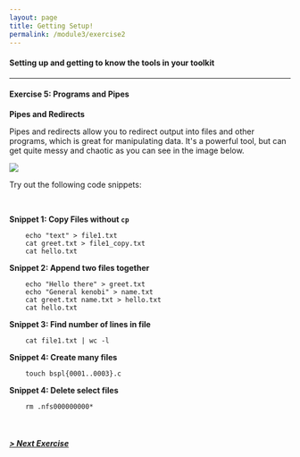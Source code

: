 ```yaml
---
layout: page
title: Getting Setup!
permalink: /module3/exercise2
---
```


#### Setting up and getting to know the tools in your toolkit
---
#### Exercise 5: Programs and Pipes

**Pipes and Redirects**

Pipes and redirects allow you to redirect output into files and other programs, which is great for manipulating data. It's a powerful tool, but can get quite messy and chaotic as you can see in the image below.

![](https://images.nintendolife.com/ae4e322a531ad/1280x720.jpg)

Try out the following code snippets:

<br>

**Snippet 1: Copy Files without `cp`**
```
    echo "text" > file1.txt
    cat greet.txt > file1_copy.txt
    cat hello.txt
```

**Snippet 2: Append two files together**
```shell
    echo "Hello there" > greet.txt
    echo "General kenobi" > name.txt
    cat greet.txt name.txt > hello.txt
    cat hello.txt
```

**Snippet 3: Find number of lines in file**
```
    cat file1.txt | wc -l
```

**Snippet 4: Create many files**
```
    touch bspl{0001..0003}.c
```

**Snippet 4: Delete select files**
```
    rm .nfs000000000*
```

<br>

##### [> Next Exercise](/module3/exercise3)

<br>
<br>
<br>

